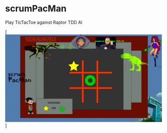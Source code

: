 # scrumPacMan

Play TicTacToe against Raptor TDD AI

[![herbie nichols the third world... ](https://raw.githubusercontent.com/rgarro/scrumPacMan/main/preview.png)]